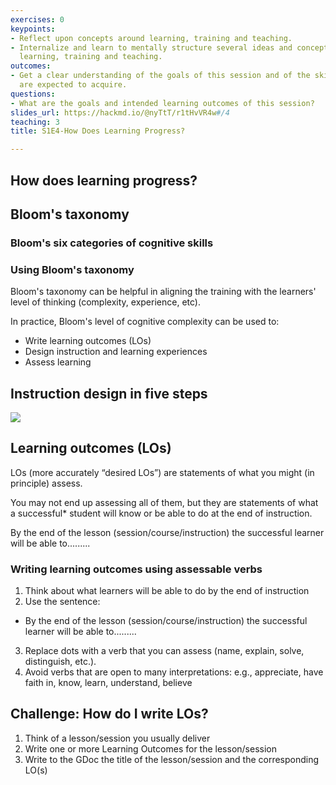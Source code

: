 ```yaml
---
exercises: 0
keypoints:
- Reflect upon concepts around learning, training and teaching.
- Internalize and learn to mentally structure several ideas and concepts related to
  learning, training and teaching.
outcomes:
- Get a clear understanding of the goals of this session and of the skil the learners
  are expected to acquire.
questions:
- What are the goals and intended learning outcomes of this session?
slides_url: https://hackmd.io/@nyTtT/r1tHvVR4w#/4
teaching: 3
title: S1E4-How Does Learning Progress?

---
```



## How does learning progress?


## Bloom's taxonomy

### Bloom's six categories of cognitive skills

### Using Bloom's taxonomy

Bloom's taxonomy can be helpful in aligning the training with the learners' level of thinking (complexity, experience, etc).

In practice, Bloom's level of cognitive complexity can be used to:

- Write learning outcomes (LOs)
- Design instruction and learning experiences
- Assess learning

## Instruction design in five steps

![](https://i.imgur.com/hrnfYMk.png)


## Learning outcomes (LOs)

LOs (more accurately “desired LOs”) are statements of what you might (in principle) assess. 

You may not end up assessing all of them, but they are statements of what a successful* student will know or be able to do at the end of instruction.

By the end of the lesson (session/course/instruction) the successful learner will be able to.........


### Writing learning outcomes using assessable verbs

1. Think about what learners will be able to do by the end of instruction
2. Use the sentence:
  - By the end of the lesson (session/course/instruction) the successful learner will be able to......... 
3. Replace dots with a verb that you can assess (name, explain, solve, distinguish, etc.).
4. Avoid verbs that are open to many interpretations: e.g., appreciate, have faith in, know, learn, understand, believe


## Challenge: How do I write LOs?

1. Think of a lesson/session you usually deliver 
2. Write one or more Learning Outcomes for the lesson/session
3. Write to the GDoc the title of the lesson/session and the corresponding LO(s)


